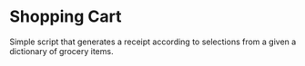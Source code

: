 # Shopping Cart
Simple script that generates a receipt according to selections from a given a dictionary of grocery items.
